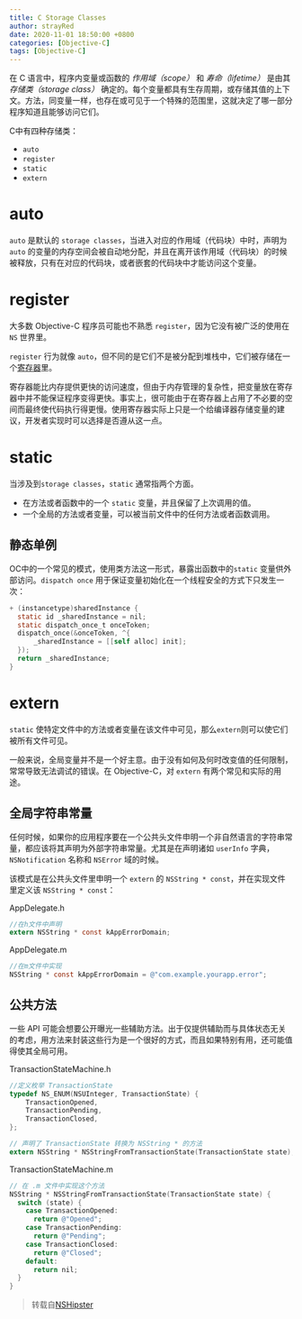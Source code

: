 ```yaml
---
title: C Storage Classes
author: strayRed
date: 2020-11-01 18:50:00 +0800
categories: [Objective-C]
tags: [Objective-C]
---
```


在 C 语言中，程序内变量或函数的 *作用域（scope）* 和 *寿命（lifetime）* 是由其 *存储类（storage class）* 确定的。每个变量都具有生存周期，或存储其值的上下文。方法，同变量一样，也存在或可见于一个特殊的范围里，这就决定了哪一部分程序知道且能够访问它们。

C中有四种存储类：

- `auto`
- `register`
- `static`
- `extern`

# auto

`auto` 是默认的  `storage classes`，当进入对应的作用域（代码块）中时，声明为 `auto` 的变量的内存空间会被自动地分配，并且在离开该作用域（代码块）的时候被释放，只有在对应的代码块，或者嵌套的代码块中才能访问这个变量。

# register

大多数 Objective-C 程序员可能也不熟悉 `register`，因为它没有被广泛的使用在 `NS` 世界里。

`register` 行为就像 `auto`，但不同的是它们不是被分配到堆栈中，它们被存储在一个[寄存器](https://zh.wikipedia.org/wiki/寄存器)里。

寄存器能比内存提供更快的访问速度，但由于内存管理的复杂性，把变量放在寄存器中并不能保证程序变得更快。事实上，很可能由于在寄存器上占用了不必要的空间而最终使代码执行得更慢。使用寄存器实际上只是一个给编译器存储变量的建议，开发者实现时可以选择是否遵从这一点。

# static

当涉及到`storage classes`，`static` 通常指两个方面。

- 在方法或者函数中的一个 `static` 变量，并且保留了上次调用的值。
- 一个全局的方法或者变量，可以被当前文件中的任何方法或者函数调用。
## 静态单例

OC中的一个常见的模式，使用类方法这一形式，暴露出函数中的`static` 变量供外部访问。`dispatch once` 用于保证变量初始化在一个线程安全的方式下只发生一次：
```objective-c
+ (instancetype)sharedInstance {
  static id _sharedInstance = nil;
  static dispatch_once_t onceToken;
  dispatch_once(&onceToken, ^{
      _sharedInstance = [[self alloc] init];
  });
  return _sharedInstance;
}
```

# extern

`static` 使特定文件中的方法或者变量在该文件中可见，那么`extern`则可以使它们被所有文件可见。

一般来说，全局变量并不是一个好主意。由于没有如何及何时改变值的任何限制，常常导致无法调试的错误。在 Objective-C，对 `extern` 有两个常见和实际的用途。

## 全局字符串常量

任何时候，如果你的应用程序要在一个公共头文件申明一个非自然语言的字符串常量，都应该将其声明为外部字符串常量。尤其是在声明诸如 `userInfo` 字典，`NSNotification` 名称和 `NSError` 域的时候。

该模式是在公共头文件里申明一个 `extern` 的 `NSString * const`，并在实现文件里定义该 `NSString * const`：

AppDelegate.h

```objective-c
//在h文件中声明
extern NSString * const kAppErrorDomain;
```

AppDelegate.m
```objective-c
//在m文件中实现
NSString * const kAppErrorDomain = @"com.example.yourapp.error";
```
## 公共方法

一些 API 可能会想要公开曝光一些辅助方法。出于仅提供辅助而与具体状态无关的考虑，用方法来封装这些行为是一个很好的方式，而且如果特别有用，还可能值得使其全局可用。

 TransactionStateMachine.h
```objective-c
//定义枚举 TransactionState
typedef NS_ENUM(NSUInteger, TransactionState) {
    TransactionOpened,
    TransactionPending,
    TransactionClosed,
};

// 声明了 TransactionState 转换为 NSString * 的方法
extern NSString * NSStringFromTransactionState(TransactionState state);
```

 TransactionStateMachine.m

```objective-c
// 在 .m 文件中实现这个方法
NSString * NSStringFromTransactionState(TransactionState state) {
  switch (state) {
    case TransactionOpened:
      return @"Opened";
    case TransactionPending:
      return @"Pending";
    case TransactionClosed:
      return @"Closed";
    default:
      return nil;
  }
}
```

> 转载自[NSHipster](https://nshipster.com/c-storage-classes/)